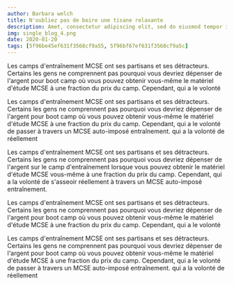 ```yaml
---
author: Barbara welch
title: N'oubliez pas de boire une tisane relaxante
description: Amet, consectetur adipiscing elit, sed do eiusmod tempor incididunt ut labore et dolore magnua Quis ipsum suspendisse ultrices gra.
img: single_blog_4.png
date: 2020-01-20
tags: [5f96be45ef631f3568cf9a55, 5f96bf67ef631f3568cf9a5c]
---
```


Les camps d'entraînement MCSE ont ses partisans et ses détracteurs. Certains
les gens ne comprennent pas pourquoi vous devriez dépenser de l'argent pour
boot camp où vous pouvez obtenir vous-même le matériel d'étude MCSE
à une fraction du prix du camp. Cependant, qui a le
volonté

Les camps d'entraînement MCSE ont ses partisans et ses détracteurs. Certains
les gens ne comprennent pas pourquoi vous devriez dépenser de l'argent pour
boot camp où vous pouvez obtenir vous-même le matériel d'étude MCSE
à une fraction du prix du camp. Cependant, qui a le
volonté de passer à travers un MCSE auto-imposé
entraînement. qui a la volonté de réellement

<div class = "quote-wrapper">
  <div class = "quotes">
    Les camps d'entraînement MCSE ont ses partisans et ses détracteurs. Certains
    les gens ne comprennent pas pourquoi vous devriez dépenser de l'argent
    sur le camp d'entraînement lorsque vous pouvez obtenir le matériel d'étude MCSE
    vous-même à une fraction du prix du camp. Cependant, qui a
    la volonté de s'asseoir réellement à travers un MCSE auto-imposé
    entraînement.
  </div>
</div>

Les camps d'entraînement MCSE ont ses partisans et ses détracteurs. Certains
les gens ne comprennent pas pourquoi vous devriez dépenser de l'argent pour
boot camp où vous pouvez obtenir vous-même le matériel d'étude MCSE
à une fraction du prix du camp. Cependant, qui a le
volonté

Les camps d'entraînement MCSE ont ses partisans et ses détracteurs. Certains
les gens ne comprennent pas pourquoi vous devriez dépenser de l'argent pour
boot camp où vous pouvez obtenir vous-même le matériel d'étude MCSE
à une fraction du prix du camp. Cependant, qui a le
volonté de passer à travers un MCSE auto-imposé
entraînement. qui a la volonté de réellement
